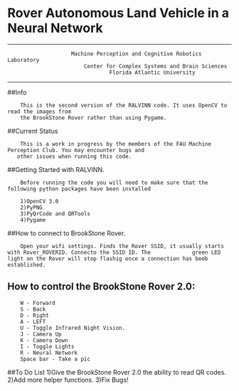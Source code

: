 #                                 Rover Autonomous Land Vehicle in a Neural Network
-------------------------------------------------------

                        Machine Perception and Cognitive Robotics Laboratory
                            Center for Complex Systems and Brain Sciences
                                    Florida Atlantic University
-------------------------------------------------------
##Info

        This is the second version of the RALVINN code. It uses OpenCV to read the images from
        the BrookStone Rover rather than using Pygame. 

##Current Status

        This is a work in progress by the members of the FAU Machine Perception Club. You may encounter bugs and
       other issues when running this code. 

##Getting Started with RALVINN.

        Before running the code you will need to make sure that the following python packages have been installed

        1)OpenCV 3.0
        2)PyPNG
        3)PyQrCode and QRTools
        4)Pygame

##How to connect to BrookStone Rover.

        Open your wifi settings. Finds the Rover SSID, it usually starts with Rover_ROVERID. Connecto the SSID ID. The             green LED light on the Rover will stop flashig once a connection has beeb established.

## How to control the BrookStone Rover 2.0:
        W - Forward
        S - Back
        D - Right
        A - LEFT
        U - Toggle Infrared Night Vision.
        J - Camera Up
        K - Camera Down
        I - Toggle Lights
        R - Neural Network
        Space bar - Take a pic


##To Do List
      1)Give the BrookStone Rover 2.0 the ability to read QR codes.
      2)Add more helper functions.
      3)Fix Bugs!
